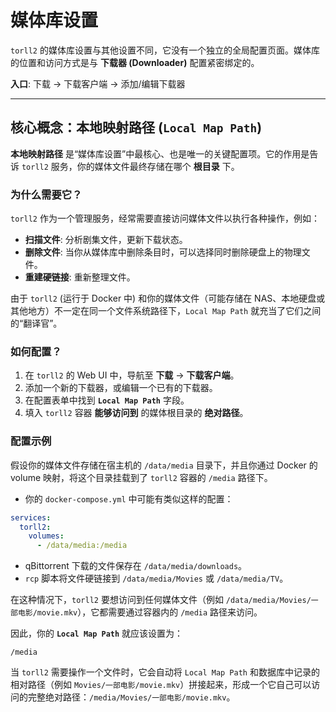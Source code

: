 # 媒体库设置

`torll2` 的媒体库设置与其他设置不同，它没有一个独立的全局配置页面。媒体库的位置和访问方式是与 **下载器 (Downloader)** 配置紧密绑定的。

**入口**: 下载 -> 下载客户端 -> 添加/编辑下载器

---

## 核心概念：本地映射路径 (`Local Map Path`)

**本地映射路径** 是“媒体库设置”中最核心、也是唯一的关键配置项。它的作用是告诉 `torll2` 服务，你的媒体文件最终存储在哪个 **根目录** 下。

### 为什么需要它？

`torll2` 作为一个管理服务，经常需要直接访问媒体文件以执行各种操作，例如：

- **扫描文件**: 分析剧集文件，更新下载状态。
- **删除文件**: 当你从媒体库中删除条目时，可以选择同时删除硬盘上的物理文件。
- **重建硬链接**: 重新整理文件。

由于 `torll2` (运行于 Docker 中) 和你的媒体文件（可能存储在 NAS、本地硬盘或其他地方）不一定在同一个文件系统路径下，`Local Map Path` 就充当了它们之间的“翻译官”。

### 如何配置？

1.  在 `torll2` 的 Web UI 中，导航至 **下载** -> **下载客户端**。
2.  添加一个新的下载器，或编辑一个已有的下载器。
3.  在配置表单中找到 **`Local Map Path`** 字段。
4.  填入 `torll2` 容器 **能够访问到** 的媒体根目录的 **绝对路径**。

### 配置示例

假设你的媒体文件存储在宿主机的 `/data/media` 目录下，并且你通过 Docker 的 volume 映射，将这个目录挂载到了 `torll2` 容器的 `/media` 路径下。

-   你的 `docker-compose.yml` 中可能有类似这样的配置：
```yaml
services:
  torll2:
    volumes:
      - /data/media:/media
```
-   qBittorrent 下载的文件保存在 `/data/media/downloads`。
-   `rcp` 脚本将文件硬链接到 `/data/media/Movies` 或 `/data/media/TV`。

在这种情况下，`torll2` 要想访问到任何媒体文件（例如 `/data/media/Movies/一部电影/movie.mkv`），它都需要通过容器内的 `/media` 路径来访问。

因此，你的 **`Local Map Path`** 就应该设置为：

```
/media
```

当 `torll2` 需要操作一个文件时，它会自动将 `Local Map Path` 和数据库中记录的相对路径（例如 `Movies/一部电影/movie.mkv`）拼接起来，形成一个它自己可以访问的完整绝对路径：`/media/Movies/一部电影/movie.mkv`。

